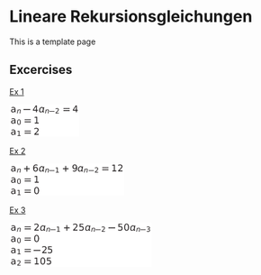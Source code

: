 # Lineare Rekursionsgleichungen

This is a template page

## Excercises

<a href="./solutions/s1.png" target="_blank">Ex 1</a>

![Formula](./solutions/e1.png)


<a href="./solutions/s2.png" target="_blank">Ex 2</a>

![Formula](./solutions/e2.png)


<a href="./solutions/s3.png" target="_blank">Ex 3</a>

![Formula](./solutions/e3.png)